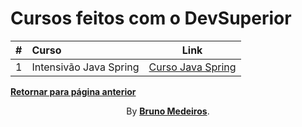 # Cursos feitos com o DevSuperior

|  #  | Curso                  |                          Link                          |
| :-: | :--------------------- | :----------------------------------------------------: |
|  1  | Intensivão Java Spring | [Curso Java Spring](./Intensivo_Java_Spring/README.md) |

**[Retornar para página anterior](../README.md)**

<p align="center">By <strong><a href="https://github.com/BrunoMedeiros14">Bruno Medeiros</a></strong>.</p>
